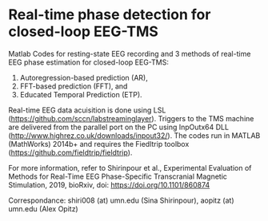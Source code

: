 # Real-time phase detection for closed-loop EEG-TMS
Matlab Codes for resting-state EEG recording and 3 methods of real-time EEG phase estimation for closed-loop EEG-TMS: 
1) Autoregression-based prediction (AR),
2) FFT-based prediction (FFT), and
3) Educated Temporal Prediction (ETP).

Real-time EEG data acuisition is done using LSL (https://github.com/sccn/labstreaminglayer). 
Triggers to the TMS machine are delivered from the parallel port on the PC using InpOutx64 DLL (http://www.highrez.co.uk/downloads/inpout32/).
The codes run in MATLAB (MathWorks) 2014b+ and requires the Fiedltrip toolbox (https://github.com/fieldtrip/fieldtrip).

For more information, refer to Shirinpour et al., Experimental Evaluation of Methods for Real-Time EEG 
Phase-Specific Transcranial Magnetic Stimulation, 2019, bioRxiv, doi: https://doi.org/10.1101/860874

Correspondance: shiri008 (at) umn.edu (Sina Shirinpour), aopitz (at) umn.edu (Alex Opitz)
